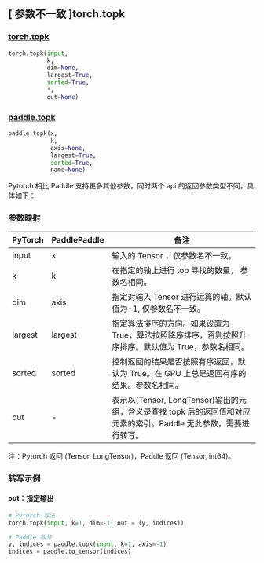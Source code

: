 ## [ 参数不一致 ]torch.topk

### [torch.topk](https://pytorch.org/docs/stable/generated/torch.topk.html?highlight=topk#torch.topk)

```python
torch.topk(input,
           k,
           dim=None,
           largest=True,
           sorted=True,
           *,
           out=None)
```

### [paddle.topk](https://www.paddlepaddle.org.cn/documentation/docs/zh/api/paddle/topk_cn.html#paddle.topk)

```python
paddle.topk(x,
            k,
            axis=None,
            largest=True,
            sorted=True,
            name=None)
```

Pytorch 相比 Paddle 支持更多其他参数，同时两个 api 的返回参数类型不同，具体如下：

### 参数映射
| PyTorch       | PaddlePaddle | 备注                                                   |
| ------------- | ------------ | ------------------------------------------------------ |
| input         | x            | 输入的 Tensor ，仅参数名不一致。                          |
| k             | k            | 在指定的轴上进行 top 寻找的数量， 参数名相同。            |
| dim           | axis         | 指定对输入 Tensor 进行运算的轴。默认值为-1, 仅参数名不一致。|
| largest       | largest      | 指定算法排序的方向。如果设置为 True，算法按照降序排序，否则按照升序排序。默认值为 True，参数名相同。     |
| sorted        | sorted       | 控制返回的结果是否按照有序返回，默认为 True。在 GPU 上总是返回有序的结果。参数名相同。 |
| out           | -            | 表示以(Tensor, LongTensor)输出的元组，含义是查找 topk 后的返回值和对应元素的索引。Paddle 无此参数，需要进行转写。  |

注：Pytorch 返回 (Tensor, LongTensor)，Paddle 返回 (Tensor, int64)。

### 转写示例
#### out：指定输出
```python
# Pytorch 写法
torch.topk(input, k=1, dim=-1, out = (y, indices))

# Paddle 写法
y, indices = paddle.topk(input, k=1, axis=-1)
indices = paddle.to_tensor(indices)
```
